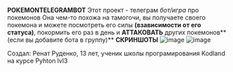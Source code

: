 **POKEMONTELEGRAMBOT**
Этот проект - телеграм _бот/игра_ про покемонов
Она чем-то похожа на тамогочи, вы получаете своего покемона и можете посмотреть его силы **(взависимости от его статуса)**, покормить его раз в день и **АТТАКОВАТЬ** других покемонов**(если вы добавите бота в группу)**
**СКРИНШОТЫ**
![image](https://github.com/user-attachments/assets/9df5a3e9-a1ee-4e1f-838c-a3f3324eba35)
![image](https://github.com/user-attachments/assets/c00c38fd-c43d-4304-9e8d-fd57113693fe)

Создал:
Ренат Руденко, 13 лет, ученик школы програмирования Kodland на курсе Pyhton lvl3
